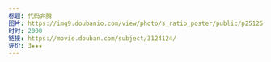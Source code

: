 ```yaml
---
标题: 代码奔腾
图片: https://img9.doubanio.com/view/photo/s_ratio_poster/public/p2512511705.jpg
时时: 2000
链接: https://movie.douban.com/subject/3124124/
评价: 3★★★
---
```

